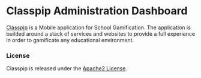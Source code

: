 # Classpip Administration Dashboard

[Classpip](https://www.classpip.com) is a Mobile application for School Gamification. The application is builded around a stack of services and websites to provide a full experience in order to gamificate any educational environment.

### License

Classpip is released under the [Apache2 License](https://github.com/classpip/classpip-mobile/blob/master/LICENSE).
